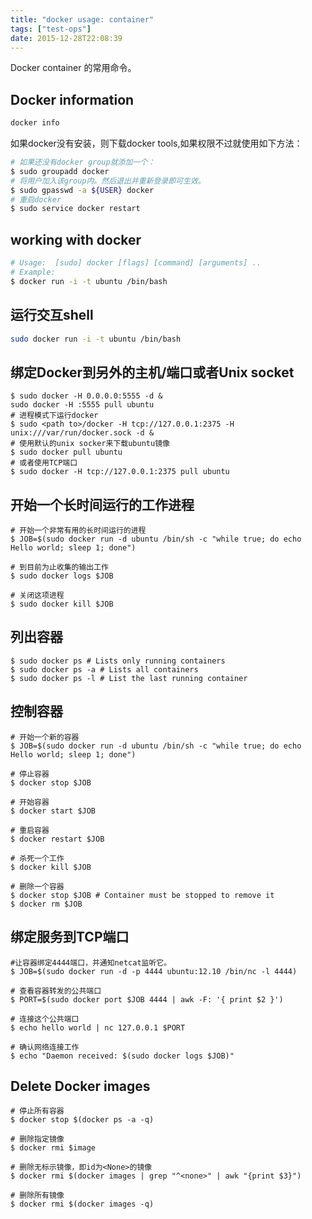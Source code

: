 ```yaml
---
title: "docker usage: container"
tags: ["test-ops"]
date: 2015-12-28T22:08:39
---
```


Docker container 的常用命令。

## Docker information

```sh
docker info
```

如果docker没有安装，则下载docker tools,如果权限不过就使用如下方法：

```sh
# 如果还没有docker group就添加一个：
$ sudo groupadd docker
# 将用户加入该group内。然后退出并重新登录即可生效。
$ sudo gpasswd -a ${USER} docker
# 重启docker
$ sudo service docker restart
```

## working with docker

``` sh
# Usage:  [sudo] docker [flags] [command] [arguments] ..
# Example:
$ docker run -i -t ubuntu /bin/bash
```

## 运行交互shell

``` sh
sudo docker run -i -t ubuntu /bin/bash
```

## 绑定Docker到另外的主机/端口或者Unix socket

```
$ sudo docker -H 0.0.0.0:5555 -d &
sudo docker -H :5555 pull ubuntu
# 进程模式下运行docker
$ sudo <path to>/docker -H tcp://127.0.0.1:2375 -H unix:///var/run/docker.sock -d &
# 使用默认的unix socker来下载ubuntu镜像
$ sudo docker pull ubuntu
# 或者使用TCP端口
$ sudo docker -H tcp://127.0.0.1:2375 pull ubuntu
```

## 开始一个长时间运行的工作进程

```
# 开始一个非常有用的长时间运行的进程
$ JOB=$(sudo docker run -d ubuntu /bin/sh -c "while true; do echo Hello world; sleep 1; done")

# 到目前为止收集的输出工作
$ sudo docker logs $JOB

# 关闭这项进程
$ sudo docker kill $JOB

```

## 列出容器

```
$ sudo docker ps # Lists only running containers
$ sudo docker ps -a # Lists all containers
$ sudo docker ps -l # List the last running container
```

## 控制容器

```
# 开始一个新的容器
$ JOB=$(sudo docker run -d ubuntu /bin/sh -c "while true; do echo Hello world; sleep 1; done")

# 停止容器
$ docker stop $JOB

# 开始容器
$ docker start $JOB

# 重启容器
$ docker restart $JOB

# 杀死一个工作
$ docker kill $JOB

# 删除一个容器
$ docker stop $JOB # Container must be stopped to remove it
$ docker rm $JOB
```

## 绑定服务到TCP端口

```
#让容器绑定4444端口，并通知netcat监听它。
$ JOB=$(sudo docker run -d -p 4444 ubuntu:12.10 /bin/nc -l 4444)

# 查看容器转发的公共端口
$ PORT=$(sudo docker port $JOB 4444 | awk -F: '{ print $2 }')

# 连接这个公共端口
$ echo hello world | nc 127.0.0.1 $PORT

# 确认网络连接工作
$ echo "Daemon received: $(sudo docker logs $JOB)"
```
## Delete Docker images

```
# 停止所有容器
$ docker stop $(docker ps -a -q)

# 删除指定镜像
$ docker rmi $image

# 删除无标示镜像，即id为<None>的镜像
$ docker rmi $(docker images | grep "^<none>" | awk "{print $3}")

# 删除所有镜像
$ docker rmi $(docker images -q)
```
